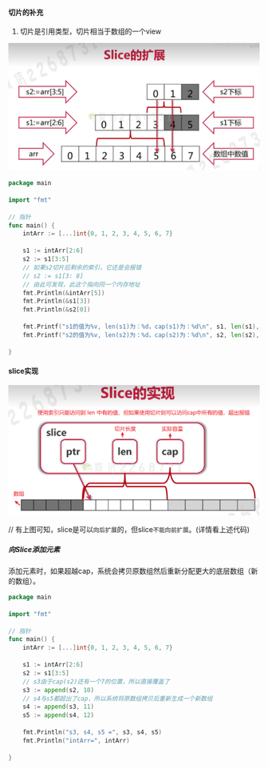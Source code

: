 #### 切片的补充

1. 切片是引用类型，切片相当于数组的一个view

![对切片进行切片](image/re-slice.png)

```go
package main

import "fmt"

// 指针
func main() {
	intArr := [...]int{0, 1, 2, 3, 4, 5, 6, 7}

	s1 := intArr[2:6]
	s2 := s1[3:5]
	// 如果s2切片后剩余的索引，它还是会报错
	// s2 := s1[3: 8]
	// 由此可发现，此这个指向同一个内存地址
	fmt.Println(&intArr[5])
	fmt.Println(&s1[3])
	fmt.Println(&s2[0])

	fmt.Printf("s1的值为%v, len(s1)为：%d，cap(s1)为：%d\n", s1, len(s1), cap(s1))
	fmt.Printf("s2的值为%v, len(s2)为：%d，cap(s2)为：%d\n", s2, len(s2), cap(s2))

}


```



#### slice实现

![image-20230201143936082](image/slice实现.png)

// 有上图可知，slice是可以`向后扩展`的，但slice`不能向前扩展`。(详情看上述代码)



##### 向Slice添加元素

添加元素时，如果超越cap，系统会拷贝原数组然后重新分配更大的底层数组（新的数组）。

```go
package main

import "fmt"

// 指针
func main() {
	intArr := [...]int{0, 1, 2, 3, 4, 5, 6, 7}

	s1 := intArr[2:6]
	s2 := s1[3:5]
	// s3由于cap(s2)还有一个7的位置，所以直接覆盖了
	s3 := append(s2, 10)
	// s4与s5都超出了cap，所以系统将原数组拷贝后重新生成一个新数组
	s4 := append(s3, 11)
	s5 := append(s4, 12)

	fmt.Println("s3, s4, s5 =", s3, s4, s5)
	fmt.Println("intArr=", intArr)

}

```

